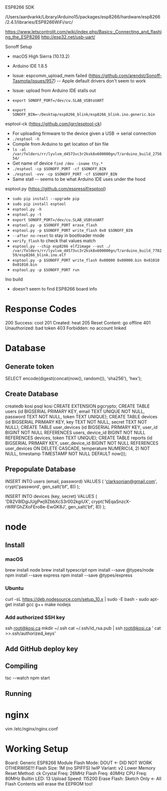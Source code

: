 ESP8266 SDK

/Users/aardvarkk/Library/Arduino15/packages/esp8266/hardware/esp8266/2.4.1/libraries/ESP8266WiFi/src/

https://www.letscontrolit.com/wiki/index.php/Basics:_Connecting_and_flashing_the_ESP8266
http://esp32.net/usb-uart/

Sonoff Setup

- macOS High Sierra (10.13.2)
- Arduino IDE 1.8.5
- Issue: espcomm_upload_mem failed (https://github.com/arendst/Sonoff-Tasmota/issues/957) -- Apple default drivers don't seem to work
- Issue: upload from Arduino IDE stalls out

- `export SONOFF_PORT=/dev/cu.SLAB_USBtoUART`
- `export SONOFF_BIN=~/Desktop/esp8266_blink/esp8266_blink.ino.generic.bin`

esptool-ck (https://github.com/igrr/esptool-ck)

- For uploading firmware to the device given a USB -> serial connection
- `./esptool -h`
- Compile from Arduino to get location of bin file
- `ls -al /var/folders/rr/lyvlvm_d4573vc3r2ksk8x600000gn/T/arduino_build_275654/`
- Get name of device `find /dev -iname tty.*`
- `./esptool -cp $SONOFF_PORT -cf $SONOFF_BIN`
- `./esptool -vvv -cp $SONOFF_PORT -cf $SONOFF_BIN`
- Same stall -- seems to be what Arduino IDE uses under the hood

esptool.py (https://github.com/espressif/esptool)

- `sudo pip install --upgrade pip`
- `sudo pip install esptool`
- `esptool.py -h`
- `esptool.py -t`
- `export SONOFF_PORT=/dev/cu.SLAB_USBtoUART`
- `esptool.py -p $SONOFF_PORT erase_flash`
- `esptool.py -p $SONOFF_PORT write_flash 0x0 $SONOFF_BIN`
- `--after no-reset` to stay in bootloader mode
- `verify_flash` to check that values match
- `esptool.py --chip esp8266 elf2image --out ./ /var/folders/rr/lyvlvm_d4573vc3r2ksk8x600000gn/T/arduino_build_770259/esp8266_blink.ino.elf`
- `esptool.py -p $SONOFF_PORT write_flash 0x00000 0x00000.bin 0x01010 0x01010.bin`
- `esptool.py -p $SONOFF_PORT run`

Ino build
- doesn't seem to find ESP8266 board info

# Response Codes

200 Success: cool
201 Created: heat
205 Reset Content: go offline
401 Unauthorized: bad token
403 Forbidden: no account linked

# Database

## Generate token

SELECT encode(digest(concat(now(), random()), 'sha256'), 'hex');

## Create Database

createdb kosi
psql kosi
CREATE EXTENSION pgcrypto;
CREATE TABLE users (id BIGSERIAL PRIMARY KEY, email TEXT UNIQUE NOT NULL, password TEXT NOT NULL, token TEXT UNIQUE);
CREATE TABLE devices (id BIGSERIAL PRIMARY KEY, key TEXT NOT NULL, secret TEXT NOT NULL);
CREATE TABLE user_devices (id BIGSERIAL PRIMARY KEY, user_id BIGINT NOT NULL REFERENCES users, device_id BIGINT NOT NULL REFERENCES devices, token TEXT UNIQUE);
CREATE TABLE reports (id BIGSERIAL PRIMARY KEY, user_device_id BIGINT NOT NULL REFERENCES user_devices ON DELETE CASCADE, temperature NUMERIC(4, 2) NOT NULL, timestamp TIMESTAMP NOT NULL DEFAULT now());

## Prepopulate Database

INSERT INTO users (email, password) VALUES (
	'clarksonian@gmail.com',
	crypt('password', gen_salt('bf', 8))
);

INSERT INTO devices (key, secret) VALUES (
	'D82V8IDgiJUgPwj9ZbbXcS3r002kgiUX',
	crypt('NEqaSnzcX-rWRFGhZXoFEro8e-EwGK8J', gen_salt('bf', 8))
);


# node

## Install

### macOS

brew install node
brew install typescript
npm install --save @types/node
npm install --save express
npm install --save @types/express

### Ubuntu

curl -sL https://deb.nodesource.com/setup_10.x | sudo -E bash -
sudo apt-get install gcc g++ make nodejs

### Add authorized SSH key
ssh root@kosi.ca
mkdir ~/.ssh
cat ~/.ssh/id_rsa.pub | ssh root@kosi.ca ' cat >>.ssh/authorized_keys'

## Add GitHub deploy key

## Compiling

tsc --watch
npm start

## Running

# nginx

vim /etc/nginx/nginx.conf

# Working Setup

Board: Generic ESP8266 Module
Flash Mode: DOUT <- DID NOT WORK OTHERWISE!!!
Flash Size: 1M (no SPIFFS)
IwIP Variant: v2 Lower Memory
Reset Method: ck
Crystal Freq: 26MHz
Flash Freq: 40MHz
CPU Freq: 80MHz
Builtin LED: 13
Upload Speed: 115200
Erase Flash: Sketch Only <- All Flash Contents will erase the EEPROM too!
